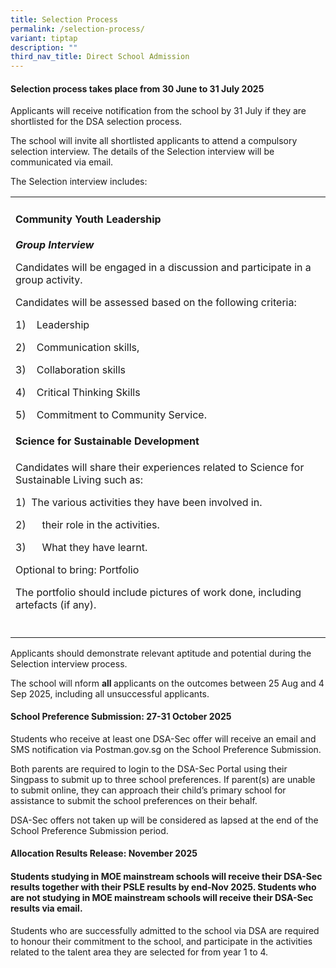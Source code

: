 ```yaml
---
title: Selection Process
permalink: /selection-process/
variant: tiptap
description: ""
third_nav_title: Direct School Admission
---
```

<h4><strong>Selection process takes place from 30 June to 31 July 2025</strong></h4>
<p>Applicants will receive notification from the school by 31 July if they
are shortlisted for the DSA selection process.</p>
<p>The school will invite all shortlisted applicants to attend a compulsory
selection interview. The details of the Selection interview will be communicated
via email.</p>
<p>The Selection interview includes:</p>
<table style="minWidth: 25px">
<colgroup>
<col>
</colgroup>
<tbody>
<tr>
<td rowspan="1" colspan="1">
<h4>Community Youth Leadership</h4>
<p></p>
<p><strong><em>Group Interview</em></strong>
</p>
<p></p>
<p>Candidates will be engaged in a discussion and participate in a group
activity.</p>
<p>Candidates will be assessed based on the following criteria:</p>
<p>1)&nbsp;&nbsp;&nbsp; Leadership</p>
<p>2)&nbsp;&nbsp;&nbsp; Communication skills,</p>
<p>3)&nbsp;&nbsp;&nbsp; Collaboration skills</p>
<p>4)&nbsp;&nbsp;&nbsp; Critical Thinking Skills</p>
<p>5)&nbsp;&nbsp;&nbsp; Commitment to Community Service.</p>
<p></p>
<h4>Science for Sustainable Development</h4>
<p></p>
<p>Candidates will share their experiences related to Science for Sustainable
Living such as:</p>
<p>1)&nbsp; The various activities they have been involved in.</p>
<p>2)&nbsp;&nbsp;&nbsp;&nbsp;&nbsp; their role in the activities.</p>
<p>3)&nbsp;&nbsp;&nbsp;&nbsp;&nbsp; What they have learnt.</p>
<p></p>
<p>Optional to bring: Portfolio</p>
<p>The portfolio should include pictures of work done, including artefacts
(if any).</p>
<p></p>
<p></p>
<p></p>
<p></p>
</td>
</tr>
<tr>
<td rowspan="1" colspan="1">
<p></p>
</td>
</tr>
</tbody>
</table>
<p>Applicants should demonstrate relevant aptitude and potential during the
Selection interview process.</p>
<p>The school will nform <strong>all </strong>applicants on the outcomes between
25 Aug and 4 Sep 2025, including all unsuccessful applicants.</p>
<h4><strong>School Preference Submission: 27-31 October 2025</strong></h4>
<p>Students who receive at least one DSA-Sec offer will receive an email
and SMS notification via Postman.gov.sg on the School Preference Submission.&nbsp;</p>
<p>Both parents are required to login to the DSA-Sec Portal using their Singpass
to submit up to three school preferences. If parent(s) are unable to submit
online, they can approach their child’s primary school for assistance to
submit the school preferences on their behalf.</p>
<p>DSA-Sec offers not taken up will be considered as lapsed at the end of
the School Preference Submission period.</p>
<h4><strong>Allocation Results Release: November 2025</strong></h4>
<h4>Students studying in MOE mainstream schools will receive their DSA-Sec results together with their PSLE results by end-Nov 2025. Students who are not studying in MOE mainstream schools will receive their DSA-Sec results via email.</h4>
<p>Students who are successfully admitted to the school via DSA are required
to honour their commitment to the school, and participate in the activities
related to the talent area they are selected for from year 1 to 4.</p>
<p></p>